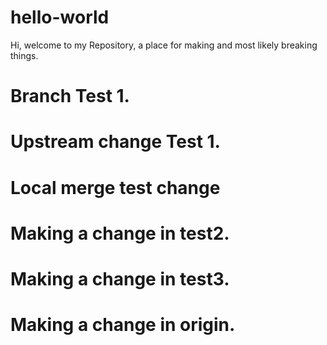 # hello-world

Hi, welcome to my Repository, a place for making and most likely breaking things. 

# Branch Test 1.
# Upstream change Test 1.
# Local merge test change
# Making a change in test2.
# Making a change in test3.
# Making a change in origin. 
